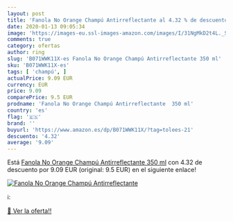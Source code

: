 ```yaml
---
layout: post
title: 'Fanola No Orange Champú Antirreflectante al 4.32 % de descuento'
date: 2020-01-13 09:05:34
image: 'https://images-eu.ssl-images-amazon.com/images/I/31NgMkD2t4L._SL200_.jpg'
comments: true
category: ofertas
author: ring
slug: 'B071WWK11X-es Fanola No Orange Champú Antirreflectante 350 ml'
sku: 'B071WWK11X-es'
tags: [ 'champú', ]
actualPrice: 9.09 EUR
currency: EUR
price: 9.09
comparePrice: 9.5 EUR
prodname: 'Fanola No Orange Champú Antirreflectante  350 ml'
country: 'es'
flag: '🇪🇸'
brand: ''
buyurl: 'https://www.amazon.es/dp/B071WWK11X/?tag=tolees-21'
descuento: '4.32'
average: '9.09'
---
```


Está [Fanola No Orange Champú Antirreflectante  350 ml](https://www.amazon.es/dp/B071WWK11X/?tag=tolees-21) con 4.32 de descuento por 9.09 EUR (original: 9.5 EUR) en el siguiente enlace!

[![Fanola No Orange Champú Antirreflectante](https://images-eu.ssl-images-amazon.com/images/I/31NgMkD2t4L._SL200_.jpg)](https://www.amazon.es/dp/B071WWK11X/?tag=tolees-21)

ℹ️:


[🛒 Ver la oferta!!](https://www.amazon.es/dp/B071WWK11X/?tag=tolees-21)
